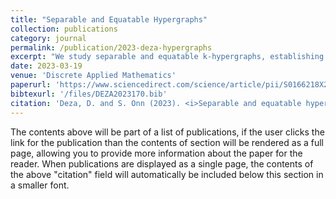 ```yaml
---
title: "Separable and Equatable Hypergraphs"
collection: publications
category: journal
permalink: /publication/2023-deza-hypergraphs
excerpt: "We study separable and equatable k-hypergraphs, establishing key structural and complexity results across several matroid classes."
date: 2023-03-19
venue: 'Discrete Applied Mathematics'
paperurl: 'https://www.sciencedirect.com/science/article/pii/S0166218X23000963'
bibtexurl: '/files/DEZA2023170.bib'
citation: 'Deza, D. and S. Onn (2023). <i>Separable and equatable hypergraphs.</i> Discrete Applied Mathematics, 332, 170–179.'
---
```


The contents above will be part of a list of publications, if the user clicks the link for the publication than the contents of section will be rendered as a full page, allowing you to provide more information about the paper for the reader. When publications are displayed as a single page, the contents of the above "citation" field will automatically be included below this section in a smaller font.
